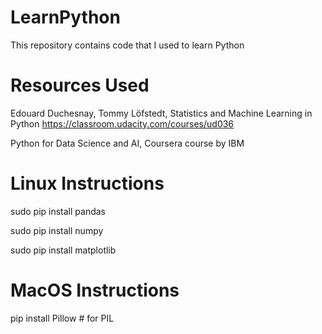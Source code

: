 # LearnPython
This repository contains code that I used to learn Python

# Resources Used
Edouard Duchesnay, Tommy Löfstedt, Statistics and Machine Learning in Python
https://classroom.udacity.com/courses/ud036

Python for Data Science and AI, Coursera course by IBM

# Linux Instructions
sudo pip install pandas

sudo pip install numpy

sudo pip install matplotlib

# MacOS Instructions
pip install Pillow # for PIL
